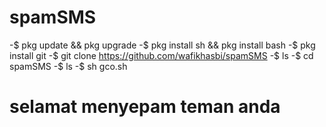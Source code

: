 # spamSMS
-$ pkg update && pkg upgrade
-$ pkg install sh && pkg install bash
-$ pkg install git
-$ git clone https://github.com/wafikhasbi/spamSMS
-$ ls
-$ cd spamSMS
-$ ls
-$ sh gco.sh

# selamat menyepam teman anda
